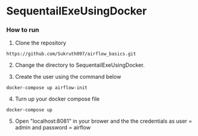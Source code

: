 # SequentailExeUsingDocker

### How to run

1. Clone the repository
```
https://github.com/Sukruth097/airflow_basics.git
```

2. Change the directory to SequentailExeUsingDocker.

3. Create the user using the command below
```
docker-compose up airflow-init
```
4. Turn up your docker compose file
```
docker-compose up
```

5. Open "localhost:8081" in your brower and the the credentials as user = admin and password = airflow
